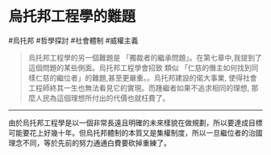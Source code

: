 # 烏托邦工程學的難題
#烏托邦 #哲學探討 #社會體制 #威權主義 
> 烏托邦工程學的另一個難題是 「獨裁者的繼承問題」。在第七章中,我提到了這個問題的某些側面。烏托邦工程學會招致 類似 「仁慈的僭主如何找到同樣仁慈的繼位者」的難題,甚至更嚴重。。烏托邦建設的偌大事業, 使得社會工程師終其一生也無法看見它的實現。而踵繼者如果不追求相同的理想, 那 麼人民為這個理想所付出的代價也就枉費了。

---

由於烏托邦工程學是以一個非常長遠且明確的未來樣貌在做規劃，所以要達成目標可能要花上好幾十年。但烏托邦體制的本質又是集權制度，所以一旦繼位者的治國理念不同，等於先前的努力通通白費要砍掉重練了。
